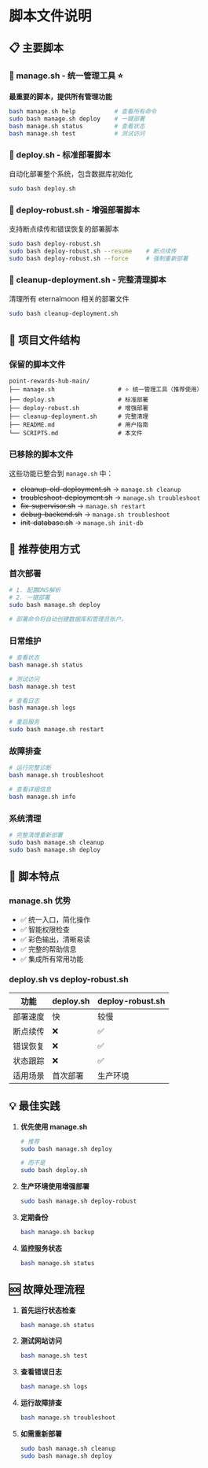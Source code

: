 # 脚本文件说明

## 📋 主要脚本

### 🎯 manage.sh - 统一管理工具 ⭐
**最重要的脚本，提供所有管理功能**

```bash
bash manage.sh help           # 查看所有命令
sudo bash manage.sh deploy    # 一键部署
bash manage.sh status         # 查看状态
bash manage.sh test           # 测试访问
```

### 🚀 deploy.sh - 标准部署脚本
自动化部署整个系统，包含数据库初始化

```bash
sudo bash deploy.sh
```

### 🔄 deploy-robust.sh - 增强部署脚本
支持断点续传和错误恢复的部署脚本

```bash
sudo bash deploy-robust.sh
sudo bash deploy-robust.sh --resume    # 断点续传
sudo bash deploy-robust.sh --force     # 强制重新部署
```

### 🧹 cleanup-deployment.sh - 完整清理脚本
清理所有 eternalmoon 相关的部署文件

```bash
sudo bash cleanup-deployment.sh
```

## 📁 项目文件结构

### 保留的脚本文件
```
point-rewards-hub-main/
├── manage.sh                  # ⭐ 统一管理工具（推荐使用）
├── deploy.sh                  # 标准部署
├── deploy-robust.sh           # 增强部署
├── cleanup-deployment.sh      # 完整清理
├── README.md                  # 用户指南
└── SCRIPTS.md                 # 本文件
```

### 已移除的脚本文件
这些功能已整合到 `manage.sh` 中：
- ~~cleanup-old-deployment.sh~~ → `manage.sh cleanup`
- ~~troubleshoot-deployment.sh~~ → `manage.sh troubleshoot`
- ~~fix-supervisor.sh~~ → `manage.sh restart`
- ~~debug-backend.sh~~ → `manage.sh troubleshoot`
- ~~init-database.sh~~ → `manage.sh init-db`

## 🎯 推荐使用方式

### 首次部署
```bash
# 1. 配置DNS解析
# 2. 一键部署
sudo bash manage.sh deploy

# 部署命令将自动创建数据库和管理员账户。
```

### 日常维护
```bash
# 查看状态
bash manage.sh status

# 测试访问
bash manage.sh test

# 查看日志
bash manage.sh logs

# 重启服务
sudo bash manage.sh restart
```

### 故障排查
```bash
# 运行完整诊断
bash manage.sh troubleshoot

# 查看详细信息
bash manage.sh info
```

### 系统清理
```bash
# 完整清理重新部署
sudo bash manage.sh cleanup
sudo bash manage.sh deploy
```

## 🔧 脚本特点

### manage.sh 优势
- ✅ 统一入口，简化操作
- ✅ 智能权限检查
- ✅ 彩色输出，清晰易读
- ✅ 完整的帮助信息
- ✅ 集成所有常用功能

### deploy.sh vs deploy-robust.sh
| 功能 | deploy.sh | deploy-robust.sh |
|------|-----------|------------------|
| 部署速度 | 快 | 较慢 |
| 断点续传 | ❌ | ✅ |
| 错误恢复 | ❌ | ✅ |
| 状态跟踪 | ❌ | ✅ |
| 适用场景 | 首次部署 | 生产环境 |

## 💡 最佳实践

1. **优先使用 manage.sh**
   ```bash
   # 推荐
   sudo bash manage.sh deploy
   
   # 而不是
   sudo bash deploy.sh
   ```

2. **生产环境使用增强部署**
   ```bash
   sudo bash manage.sh deploy-robust
   ```

3. **定期备份**
   ```bash
   bash manage.sh backup
   ```

4. **监控服务状态**
   ```bash
   bash manage.sh status
   ```

## 🆘 故障处理流程

1. **首先运行状态检查**
   ```bash
   bash manage.sh status
   ```

2. **测试网站访问**
   ```bash
   bash manage.sh test
   ```

3. **查看错误日志**
   ```bash
   bash manage.sh logs
   ```

4. **运行故障排查**
   ```bash
   bash manage.sh troubleshoot
   ```

5. **如需重新部署**
   ```bash
   sudo bash manage.sh cleanup
   sudo bash manage.sh deploy
   ```